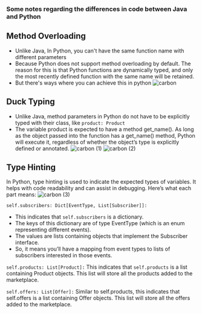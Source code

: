 ### Some notes regarding the differences in code between Java and Python

## Method Overloading
- Unlike Java, In Python, you can't have the same function name with different parameters
- Because Python does not support method overloading by default. The reason for this is that Python functions are dynamically typed, and only the most recently defined function with the same name will be retained.
- But there's ways where you can achieve this in python
![carbon](https://github.com/user-attachments/assets/582f123a-b352-4ae1-a149-5fbf82a5bd35)



## Duck Typing
- Unlike Java, method parameters in Python do not have to be explicitly typed with their class, like ```product: Product```
- The variable product is expected to have a method get_name(). As long as the object passed into the function has a get_name() method, Python will execute it, regardless of whether the object’s type is explicitly defined or annotated.
![carbon (1)](https://github.com/user-attachments/assets/c1eb37b2-d993-4143-8e3d-d0793a3b0f75)
![carbon (2)](https://github.com/user-attachments/assets/6ace8548-df7a-4d98-b3a2-2cb389e24b45)



## Type Hinting
In Python, type hinting is used to indicate the expected types of variables. It helps with code readability and can assist in debugging. Here’s what each part means:
![carbon (3)](https://github.com/user-attachments/assets/8a946a8e-e58f-46b8-ae6b-1d5eb74d3582)

```self.subscribers: Dict[EventType, List[Subscriber]]:```
- This indicates that ```self.subscribers``` is a dictionary.
- The keys of this dictionary are of type EventType (which is an enum representing different events).
- The values are lists containing objects that implement the Subscriber interface.
- So, it means you’ll have a mapping from event types to lists of subscribers interested in those events.

```self.products: List[Product]:```
This indicates that ```self.products``` is a list containing Product objects.
This list will store all the products added to the marketplace.

```self.offers: List[Offer]:```
Similar to self.products, this indicates that self.offers is a list containing Offer objects.
This list will store all the offers added to the marketplace.